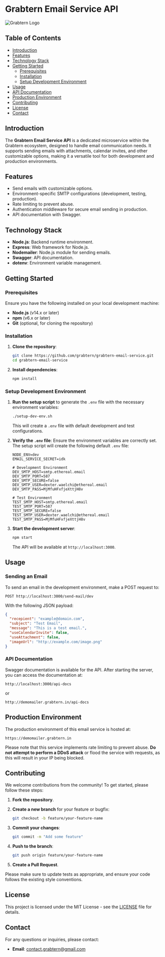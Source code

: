 
# Grabtern Email Service API

![Grabtern Logo](https://demomailer.grabtern.in/grab-logo.png)

## Table of Contents

- [Introduction](#introduction)
- [Features](#features)
- [Technology Stack](#technology-stack)
- [Getting Started](#getting-started)
  - [Prerequisites](#prerequisites)
  - [Installation](#installation)
  - [Setup Development Environment](#setup-development-environment)
- [Usage](#usage)
- [API Documentation](#api-documentation)
- [Production Environment](#production-environment)
- [Contributing](#contributing)
- [License](#license)
- [Contact](#contact)

## Introduction

The **Grabtern Email Service API** is a dedicated microservice within the Grabtern ecosystem, designed to handle email communication needs. It supports sending emails with attachments, calendar invites, and other customizable options, making it a versatile tool for both development and production environments.

## Features

- Send emails with customizable options.
- Environment-specific SMTP configurations (development, testing, production).
- Rate limiting to prevent abuse.
- Authentication middleware for secure email sending in production.
- API documentation with Swagger.

## Technology Stack

- **Node.js**: Backend runtime environment.
- **Express**: Web framework for Node.js.
- **Nodemailer**: Node.js module for sending emails.
- **Swagger**: API documentation.
- **dotenv**: Environment variable management.

## Getting Started

### Prerequisites

Ensure you have the following installed on your local development machine:

- **Node.js** (v14.x or later)
- **npm** (v6.x or later)
- **Git** (optional, for cloning the repository)

### Installation

1. **Clone the repository**:

   ```bash
   git clone https://github.com/grabtern/grabtern-email-service.git
   cd grabtern-email-service
   ```

2. **Install dependencies**:

   ```bash
   npm install
   ```

### Setup Development Environment

1. **Run the setup script** to generate the `.env` file with the necessary environment variables:

   ```bash
   ./setup-dev-env.sh
   ```

   This will create a `.env` file with default development and test configurations.

2. **Verify the `.env` file**: Ensure the environment variables are correctly set. The setup script will create the following default `.env` file:

   ```plaintext
   NODE_ENV=dev
   EMAIL_SERVICE_SECRET=idk

   # Development Environment
   DEV_SMTP_HOST=smtp.ethereal.email
   DEV_SMTP_PORT=587
   DEV_SMTP_SECURE=false
   DEV_SMTP_USER=dexter.waelchi@ethereal.email
   DEV_SMTP_PASS=MjMfuHFxfjeXttjH8v

   # Test Environment
   TEST_SMTP_HOST=smtp.ethereal.email
   TEST_SMTP_PORT=587
   TEST_SMTP_SECURE=false
   TEST_SMTP_USER=dexter.waelchi@ethereal.email
   TEST_SMTP_PASS=MjMfuHFxfjeXttjH8v
   ```

3. **Start the development server**:

   ```bash
   npm start
   ```

   The API will be available at `http://localhost:3000`.

## Usage

### Sending an Email

To send an email in the development environment, make a POST request to:

```
POST http://localhost:3000/send-mail/dev
```

With the following JSON payload:

```json
{
  "recepient": "example@domain.com",
  "subject": "Test Email",
  "message": "This is a test email.",
  "useCalendarInvite": false,
  "useAttachment": false,
  "imageUrl": "http://example.com/image.png"
}
```

### API Documentation

Swagger documentation is available for the API. After starting the server, you can access the documentation at:

```
http://localhost:3000/api-docs 
```
or

```
http://demomailer.grabtern.in/api-docs 
```

## Production Environment

The production environment of this email service is hosted at:

```
https://demomailer.grabtern.in
```

Please note that this service implements rate limiting to prevent abuse. **Do not attempt to perform a DDoS attack** or flood the service with requests, as this will result in your IP being blocked.

## Contributing

We welcome contributions from the community! To get started, please follow these steps:

1. **Fork the repository**.

2. **Create a new branch** for your feature or bugfix:

   ```bash
   git checkout -b feature/your-feature-name
   ```

3. **Commit your changes**:

   ```bash
   git commit -m "Add some feature"
   ```

4. **Push to the branch**:

   ```bash
   git push origin feature/your-feature-name
   ```

5. **Create a Pull Request**.

Please make sure to update tests as appropriate, and ensure your code follows the existing style conventions.

## License

This project is licensed under the MIT License - see the [LICENSE](LICENSE) file for details.

## Contact

For any questions or inquiries, please contact:

- **Email**: contact.grabtern@gmail.com

